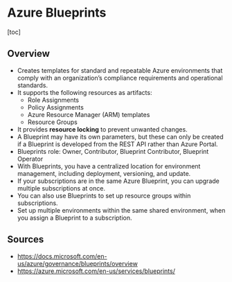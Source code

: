 # Azure Blueprints

[toc]

## Overview

- Creates templates for standard and repeatable Azure  environments that comply with an organization’s compliance requirements  and operational standards.
- It supports the following resources as artifacts:
  - Role Assignments
  - Policy Assignments
  - Azure Resource Manager (ARM) templates
  - Resource Groups
- It provides **resource locking** to prevent unwanted changes.
- A Blueprint may have its own parameters, but these can only be created if a Blueprint is developed from the REST API rather than Azure Portal.
- Blueprints role: Owner, Contributor, Blueprint Contributor, Blueprint Operator
- With Blueprints, you have a centralized location for environment management, including deployment, versioning, and update.
- If your subscriptions are in the same Azure Blueprint, you can upgrade multiple subscriptions at once.
- You can also use Blueprints to set up resource groups within subscriptions.
- Set up multiple environments within the same shared environment, when you assign a Blueprint to a subscription.

## Sources

- https://docs.microsoft.com/en-us/azure/governance/blueprints/overview   
- https://azure.microsoft.com/en-us/services/blueprints/
